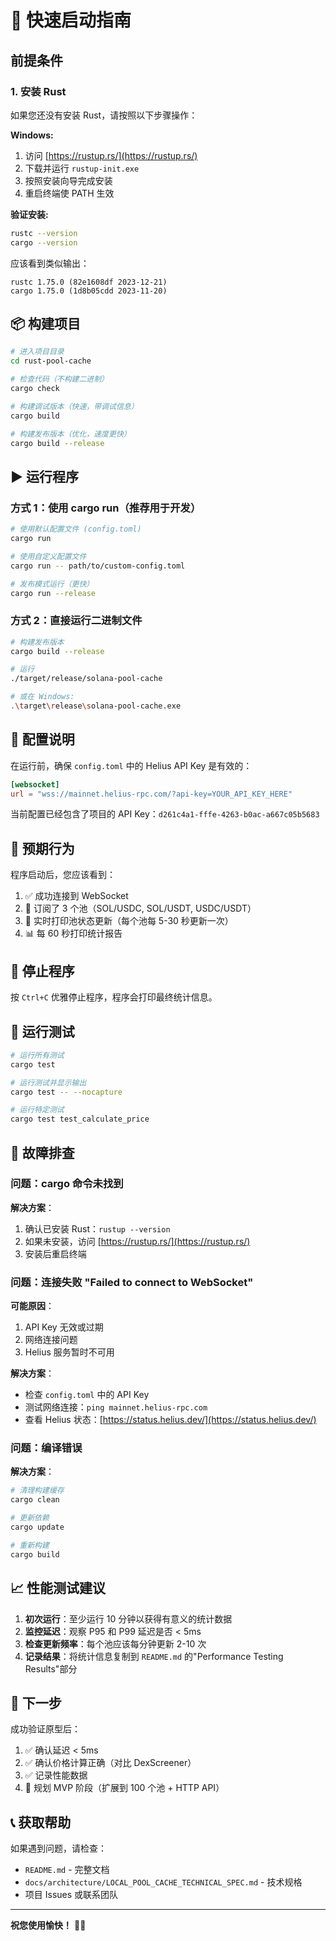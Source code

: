 # 🚀 快速启动指南

## 前提条件

### 1. 安装 Rust

如果您还没有安装 Rust，请按照以下步骤操作：

**Windows:**
1. 访问 [https://rustup.rs/](https://rustup.rs/)
2. 下载并运行 `rustup-init.exe`
3. 按照安装向导完成安装
4. 重启终端使 PATH 生效

**验证安装:**
```bash
rustc --version
cargo --version
```

应该看到类似输出：
```
rustc 1.75.0 (82e1608df 2023-12-21)
cargo 1.75.0 (1d8b05cdd 2023-11-20)
```

## 📦 构建项目

```bash
# 进入项目目录
cd rust-pool-cache

# 检查代码（不构建二进制）
cargo check

# 构建调试版本（快速，带调试信息）
cargo build

# 构建发布版本（优化，速度更快）
cargo build --release
```

## ▶️ 运行程序

### 方式 1：使用 cargo run（推荐用于开发）

```bash
# 使用默认配置文件 (config.toml)
cargo run

# 使用自定义配置文件
cargo run -- path/to/custom-config.toml

# 发布模式运行（更快）
cargo run --release
```

### 方式 2：直接运行二进制文件

```bash
# 构建发布版本
cargo build --release

# 运行
./target/release/solana-pool-cache

# 或在 Windows:
.\target\release\solana-pool-cache.exe
```

## 📝 配置说明

在运行前，确保 `config.toml` 中的 Helius API Key 是有效的：

```toml
[websocket]
url = "wss://mainnet.helius-rpc.com/?api-key=YOUR_API_KEY_HERE"
```

当前配置已经包含了项目的 API Key：`d261c4a1-fffe-4263-b0ac-a667c05b5683`

## 🎯 预期行为

程序启动后，您应该看到：

1. ✅ 成功连接到 WebSocket
2. 📡 订阅了 3 个池（SOL/USDC, SOL/USDT, USDC/USDT）
3. 🔄 实时打印池状态更新（每个池每 5-30 秒更新一次）
4. 📊 每 60 秒打印统计报告

## 🛑 停止程序

按 `Ctrl+C` 优雅停止程序，程序会打印最终统计信息。

## 🧪 运行测试

```bash
# 运行所有测试
cargo test

# 运行测试并显示输出
cargo test -- --nocapture

# 运行特定测试
cargo test test_calculate_price
```

## 🐛 故障排查

### 问题：cargo 命令未找到

**解决方案**：
1. 确认已安装 Rust：`rustup --version`
2. 如果未安装，访问 [https://rustup.rs/](https://rustup.rs/)
3. 安装后重启终端

### 问题：连接失败 "Failed to connect to WebSocket"

**可能原因**：
1. API Key 无效或过期
2. 网络连接问题
3. Helius 服务暂时不可用

**解决方案**：
- 检查 `config.toml` 中的 API Key
- 测试网络连接：`ping mainnet.helius-rpc.com`
- 查看 Helius 状态：[https://status.helius.dev/](https://status.helius.dev/)

### 问题：编译错误

**解决方案**：
```bash
# 清理构建缓存
cargo clean

# 更新依赖
cargo update

# 重新构建
cargo build
```

## 📈 性能测试建议

1. **初次运行**：至少运行 10 分钟以获得有意义的统计数据
2. **监控延迟**：观察 P95 和 P99 延迟是否 < 5ms
3. **检查更新频率**：每个池应该每分钟更新 2-10 次
4. **记录结果**：将统计信息复制到 `README.md` 的"Performance Testing Results"部分

## 🔄 下一步

成功验证原型后：

1. ✅ 确认延迟 < 5ms
2. ✅ 确认价格计算正确（对比 DexScreener）
3. ✅ 记录性能数据
4. 📝 规划 MVP 阶段（扩展到 100 个池 + HTTP API）

## 📞 获取帮助

如果遇到问题，请检查：
- `README.md` - 完整文档
- `docs/architecture/LOCAL_POOL_CACHE_TECHNICAL_SPEC.md` - 技术规格
- 项目 Issues 或联系团队

---

**祝您使用愉快！** 🦀🚀



